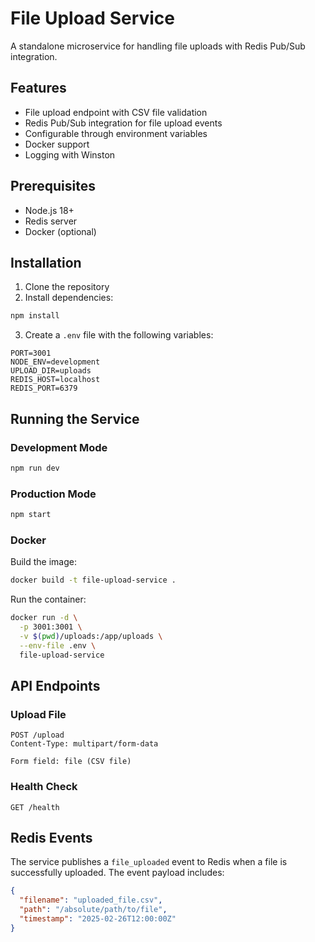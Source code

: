 # File Upload Service

A standalone microservice for handling file uploads with Redis Pub/Sub integration.

## Features

- File upload endpoint with CSV file validation
- Redis Pub/Sub integration for file upload events
- Configurable through environment variables
- Docker support
- Logging with Winston

## Prerequisites

- Node.js 18+
- Redis server
- Docker (optional)

## Installation

1. Clone the repository
2. Install dependencies:

```bash
npm install
```

3. Create a `.env` file with the following variables:

```env
PORT=3001
NODE_ENV=development
UPLOAD_DIR=uploads
REDIS_HOST=localhost
REDIS_PORT=6379
```

## Running the Service

### Development Mode

```bash
npm run dev
```

### Production Mode

```bash
npm start
```

### Docker

Build the image:

```bash
docker build -t file-upload-service .
```

Run the container:

```bash
docker run -d \
  -p 3001:3001 \
  -v $(pwd)/uploads:/app/uploads \
  --env-file .env \
  file-upload-service
```

## API Endpoints

### Upload File

```
POST /upload
Content-Type: multipart/form-data

Form field: file (CSV file)
```

### Health Check

```
GET /health
```

## Redis Events

The service publishes a `file_uploaded` event to Redis when a file is successfully uploaded. The event payload includes:

```json
{
  "filename": "uploaded_file.csv",
  "path": "/absolute/path/to/file",
  "timestamp": "2025-02-26T12:00:00Z"
}
```
